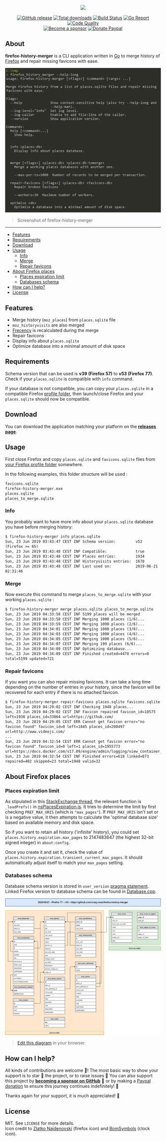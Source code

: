 <p align="center"><a href="https://github.com/crazy-max/firefox-history-merger" target="_blank"><img width="100"src="https://raw.githubusercontent.com/crazy-max/firefox-history-merger/master/.res/firefox-history-merger.png"></a></p>

<p align="center">
  <a href="https://github.com/crazy-max/firefox-history-merger/releases/latest"><img src="https://img.shields.io/github/release/crazy-max/firefox-history-merger.svg?style=flat-square" alt="GitHub release"></a>
  <a href="https://github.com/crazy-max/firefox-history-merger/releases/latest"><img src="https://img.shields.io/github/downloads/crazy-max/firefox-history-merger/total.svg?style=flat-square" alt="Total downloads"></a>
  <a href="https://github.com/crazy-max/firefox-history-merger/actions?workflow=build"><img src="https://img.shields.io/github/workflow/status/crazy-max/firefox-history-merger/build?label=build&logo=github&style=flat-square" alt="Build Status"></a>
  <a href="https://goreportcard.com/report/github.com/crazy-max/firefox-history-merger"><img src="https://goreportcard.com/badge/github.com/crazy-max/firefox-history-merger?style=flat-square" alt="Go Report"></a>
  <a href="https://www.codacy.com/app/crazy-max/firefox-history-merger"><img src="https://img.shields.io/codacy/grade/85a6dc4ddaf14aeba2c4f1876126d785.svg?style=flat-square" alt="Code Quality"></a>
  <br /><a href="https://github.com/sponsors/crazy-max"><img src="https://img.shields.io/badge/sponsor-crazy--max-181717.svg?logo=github&style=flat-square" alt="Become a sponsor"></a>
  <a href="https://www.paypal.me/crazyws"><img src="https://img.shields.io/badge/donate-paypal-00457c.svg?logo=paypal&style=flat-square" alt="Donate Paypal"></a>
</p>

## About

**firefox-history-merger** is a CLI application written in [Go](https://golang.org/) to merge history of [Firefox](https://www.mozilla.org/en-US/firefox/) and repair missing favicons with ease.

![](.res/screenshot.png)
> Screenshot of firefox-history-merger

___

* [Features](#features)
* [Requirements](#requirements)
* [Download](#download)
* [Usage](#usage)
  * [Info](#info)
  * [Merge](#merge)
  * [Repair favicons](#repair-favicons)
* [About Firefox places](#about-firefox-places)
  * [Places expiration limit](#places-expiration-limit)
  * [Databases schema](#databases-schema)
* [How can I help?](#how-can-i-help)
* [License](#license)

## Features

* Merge history (`moz_places`) from `places.sqlite` file
* `moz_historyvisits` are also merged
* [Frecency](https://developer.mozilla.org/en-US/docs/Mozilla/Tech/Places/Frecency_algorithm) is recalculated during the merge
* Repair favicons
* Display info about `places.sqlite`
* Optimize database into a minimal amount of disk space

## Requirements

Schema version that can be used is **v39 (Firefox 57)** to **v53 (Firefox 77)**. Check if your `places.sqlite` is compatible with `info` command.

If your database is not compatible, you can copy your `places.sqlite` in a compatible Firefox [profile folder](https://support.mozilla.org/en-US/kb/profiles-where-firefox-stores-user-data), then launch/close Firefox and your `places.sqlite` should now be compatible. 

## Download

You can download the application matching your platform on the [**releases page**](https://github.com/crazy-max/firefox-history-merger/releases/latest).

## Usage

First close Firefox and copy `places.sqlite` and `favicons.sqlite` files from [your Firefox profile folder](https://support.mozilla.org/en-US/kb/profiles-where-firefox-stores-user-data) somewhere.

In the following examples, this folder structure will be used :

```
favicons.sqlite
firefox-history-merger.exe
places.sqlite
places_to_merge.sqlite
```

### Info

You probably want to have more info about your `places.sqlite` database you have before merging history:

```
$ firefox-history-merger info places.sqlite
Sun, 23 Jun 2019 03:43:47 CEST INF Schema version:         v52 (Firefox >= 65)
Sun, 23 Jun 2019 03:43:48 CEST INF Compatible:             true
Sun, 23 Jun 2019 03:43:48 CEST INF Places entries:         1934
Sun, 23 Jun 2019 03:43:48 CEST INF Historyvisits entries:  1678
Sun, 23 Jun 2019 03:43:48 CEST INF Last used on:           2019-06-21 02:31:46
```

### Merge

Now execute this command to merge `places_to_merge.sqlite` with your working `places.sqlite` :

```
$ firefox-history-merger merge places.sqlite places_to_merge.sqlite
Sun, 23 Jun 2019 04:33:58 CEST INF 5199 places will be merged
Sun, 23 Jun 2019 04:33:58 CEST INF Merging 1000 places (1/6)...
Sun, 23 Jun 2019 04:33:59 CEST INF Merging 1000 places (2/6)...
Sun, 23 Jun 2019 04:34:01 CEST INF Merging 1000 places (3/6)...
Sun, 23 Jun 2019 04:34:03 CEST INF Merging 1000 places (4/6)...
Sun, 23 Jun 2019 04:34:05 CEST INF Merging 1000 places (5/6)...
Sun, 23 Jun 2019 04:34:07 CEST INF Merging 199 places (6/6)...
Sun, 23 Jun 2019 04:34:09 CEST INF Optimizing database...
Sun, 23 Jun 2019 04:34:09 CEST INF Finished created=4478 errors=0 total=5199 updated=721
```

### Repair favicons

If you want you can also repair missing favicons. It can take a long time depending on the number of entries in your history, since the favicon will be recovered for each entry if there is no attached favicon.

```
$ firefox-history-merger repair-favicons places.sqlite favicons.sqlite
Sun, 23 Jun 2019 04:29:02 CEST INF Checking 1948 places...
Sun, 23 Jun 2019 04:29:02 CEST INF Favicon repaired favicon_id=18575 left=1938 places_id=33864 url=https://github.com/
Sun, 23 Jun 2019 04:29:05 CEST ERR Cannot get favicon error="no favicon found" favicon_id=0 left=1845 places_id=200497 url=http://www.videojs.com/
...
Sun, 23 Jun 2019 04:32:54 CEST ERR Cannot get favicon error="no favicon found" favicon_id=0 left=1 places_id=1955773 url=https://docs.docker.com/v17.09/engine/admin/logging/view_container_logs/
Sun, 23 Jun 2019 04:32:54 CEST INF Finished errors=618 linked=873 repaired=402 skipped=23 total=1948 valid=32
```

## About Firefox places

### Places expiration limit

As stipulated in this [StackExchange thread](https://superuser.com/questions/895302/how-do-i-set-max-browsing-history-size/995459#995459), the relevant function is `_loadPrefs()` in [nsPlacesExpiration.js](https://dxr.mozilla.org/mozilla-central/source/toolkit/components/places/nsPlacesExpiration.js#714). It tries to determine the limit by first checking `PREF_MAX_URIS` (which is `"max_pages"`). If `PREF_MAX_URIS` isn't set or is a negative value, it then attempts to calculate the 'optimal database size' based on available memory and disk space.

So if you want to retain all history ('infinite' history), you could set `places.history.expiration.max_pages` to 2147483647 (the highest 32-bit signed integer) in `about:config`.

Once you create it and set it, check the value of `places.history.expiration.transient_current_max_pages`. It should automatically adjust itself to match your `max_pages` setting. 

### Databases schema

Database schema version is stored in `user_version` [pragma statement](https://sqlite.org/pragma.html). Linked Firefox version to database schema can be found in [Database.cpp](https://dxr.mozilla.org/mozilla-central/source/toolkit/components/places/Database.cpp#993).

![Firefox v53 database schema](.res/schemas/v53.png)
> [Edit this diagram](https://www.draw.io/?title=firefox_v53.png&url=https%3A%2F%2Fraw.githubusercontent.com%2Fcrazy-max%2Ffirefox-history-merger%2Fmaster%2F.res%2Fschemas%2Fv53.png%3Ft%3D0) in your browser. 

## How can I help?

All kinds of contributions are welcome :raised_hands:! The most basic way to show your support is to star :star2: the project, or to raise issues :speech_balloon: You can also support this project by [**becoming a sponsor on GitHub**](https://github.com/sponsors/crazy-max) :clap: or by making a [Paypal donation](https://www.paypal.me/crazyws) to ensure this journey continues indefinitely! :rocket:

Thanks again for your support, it is much appreciated! :pray:

## License

MIT. See `LICENSE` for more details.<br />
Icon credit to [Zlatko Najdenovski](http://pixelbazaar.com/) (firefox icon) and [BomSymbols](https://creativemarket.com/BomSymbols) (clock icon).

